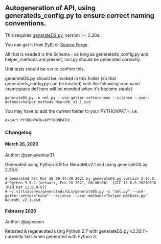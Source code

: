 ## Autogeneration of API, using generateds_config.py to ensure correct naming conventions.

This requires [generateDS.py](http://www.davekuhlman.org/generateDS.html), version >= 2.20a.

You can get it from [PyPi](http://pypi.python.org/pypi/generateDS/) or [Source Forge](https://sourceforge.net/projects/generateds/).

All that is needed is the Schema - as long as generateds_config.py and helper_methods are present, nml.py should be generated correctly.

Unit tests should be run to confirm this.

generateDS.py should be invoked in this folder (so that generateds_config.py can be located) with the following command (namespace def here will be mended when it's become stable)

    generateDS.py -o nml.py --use-getter-setter=none --silence --user-methods=helper_methods NeuroML_v2.1.xsd

You may have to add the current folder to your PYTHONPATH, i.e.

    export PYTHONPATH=$PYTHONPATH:.


### Changelog

#### March 26, 2020

Author: @sanjayankur31

Generated using Python 3.9 for NeuroMLv2.1.xsd using generateDS.py 2.35.5

    # Generated Fri Mar 26 09:44:40 2021 by generateDS.py version 2.35.5.
    # Python 3.9.2 (default, Feb 20 2021, 00:00:00)  [GCC 11.0.0 20210210 (Red Hat 11.0.0-0)]
    # ~/.virtualenvs/generateds/bin/generateDS.py -o "nml.py" --use-getter-setter="none" --silence --user-methods="helper_methods.py" NeuroML_v2.1.xsd

#### February 2020

Author: @pgleeson

Retested & regenerated using Python 2.7 with generateDS.py v2.30.11- currently fails when generated with Python 3.
